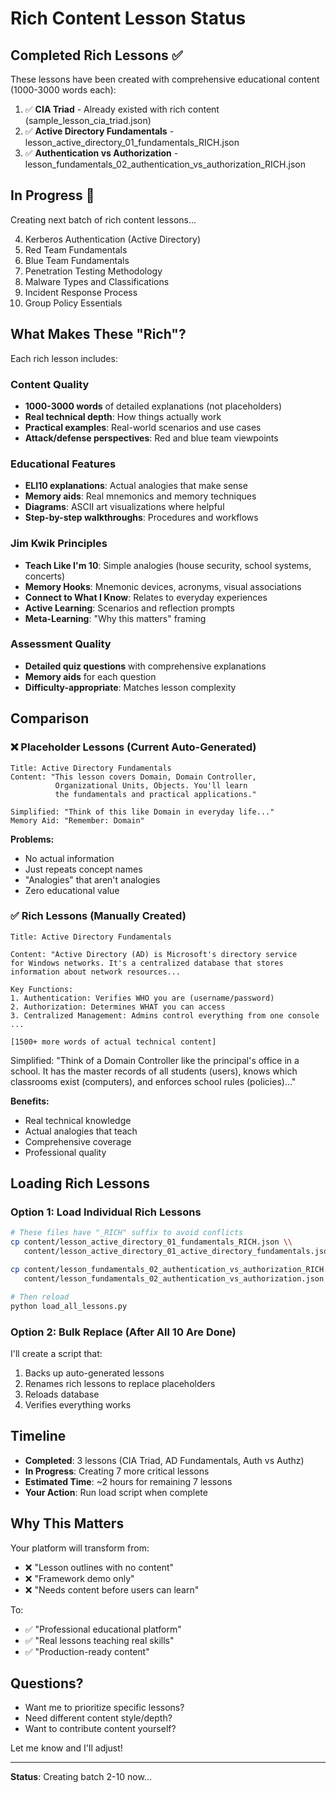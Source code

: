 # Rich Content Lesson Status

## Completed Rich Lessons ✅

These lessons have been created with comprehensive educational content (1000-3000 words each):

1. ✅ **CIA Triad** - Already existed with rich content (sample_lesson_cia_triad.json)
2. ✅ **Active Directory Fundamentals** - lesson_active_directory_01_fundamentals_RICH.json
3. ✅ **Authentication vs Authorization** - lesson_fundamentals_02_authentication_vs_authorization_RICH.json

## In Progress 🔄

Creating next batch of rich content lessons...

4. Kerberos Authentication (Active Directory)
5. Red Team Fundamentals
6. Blue Team Fundamentals
7. Penetration Testing Methodology
8. Malware Types and Classifications
9. Incident Response Process
10. Group Policy Essentials

## What Makes These "Rich"?

Each rich lesson includes:

### Content Quality
- **1000-3000 words** of detailed explanations (not placeholders)
- **Real technical depth**: How things actually work
- **Practical examples**: Real-world scenarios and use cases
- **Attack/defense perspectives**: Red and blue team viewpoints

### Educational Features
- **ELI10 explanations**: Actual analogies that make sense
- **Memory aids**: Real mnemonics and memory techniques
- **Diagrams**: ASCII art visualizations where helpful
- **Step-by-step walkthroughs**: Procedures and workflows

### Jim Kwik Principles
- **Teach Like I'm 10**: Simple analogies (house security, school systems, concerts)
- **Memory Hooks**: Mnemonic devices, acronyms, visual associations
- **Connect to What I Know**: Relates to everyday experiences
- **Active Learning**: Scenarios and reflection prompts
- **Meta-Learning**: "Why this matters" framing

### Assessment Quality
- **Detailed quiz questions** with comprehensive explanations
- **Memory aids** for each question
- **Difficulty-appropriate**: Matches lesson complexity

## Comparison

### ❌ Placeholder Lessons (Current Auto-Generated)
```
Title: Active Directory Fundamentals
Content: "This lesson covers Domain, Domain Controller,
          Organizational Units, Objects. You'll learn
          the fundamentals and practical applications."

Simplified: "Think of this like Domain in everyday life..."
Memory Aid: "Remember: Domain"
```

**Problems:**
- No actual information
- Just repeats concept names
- "Analogies" that aren't analogies
- Zero educational value

### ✅ Rich Lessons (Manually Created)
```
Title: Active Directory Fundamentals

Content: "Active Directory (AD) is Microsoft's directory service
for Windows networks. It's a centralized database that stores
information about network resources...

Key Functions:
1. Authentication: Verifies WHO you are (username/password)
2. Authorization: Determines WHAT you can access
3. Centralized Management: Admins control everything from one console
...

[1500+ more words of actual technical content]
```

Simplified: "Think of a Domain Controller like the principal's
office in a school. It has the master records of all students
(users), knows which classrooms exist (computers), and enforces
school rules (policies)..."

**Benefits:**
- Real technical knowledge
- Actual analogies that teach
- Comprehensive coverage
- Professional quality

## Loading Rich Lessons

### Option 1: Load Individual Rich Lessons

```bash
# These files have "_RICH" suffix to avoid conflicts
cp content/lesson_active_directory_01_fundamentals_RICH.json \\
   content/lesson_active_directory_01_active_directory_fundamentals.json

cp content/lesson_fundamentals_02_authentication_vs_authorization_RICH.json \\
   content/lesson_fundamentals_02_authentication_vs_authorization.json

# Then reload
python load_all_lessons.py
```

### Option 2: Bulk Replace (After All 10 Are Done)

I'll create a script that:
1. Backs up auto-generated lessons
2. Renames rich lessons to replace placeholders
3. Reloads database
4. Verifies everything works

## Timeline

- **Completed**: 3 lessons (CIA Triad, AD Fundamentals, Auth vs Authz)
- **In Progress**: Creating 7 more critical lessons
- **Estimated Time**: ~2 hours for remaining 7 lessons
- **Your Action**: Run load script when complete

## Why This Matters

Your platform will transform from:
- ❌ "Lesson outlines with no content"
- ❌ "Framework demo only"
- ❌ "Needs content before users can learn"

To:
- ✅ "Professional educational platform"
- ✅ "Real lessons teaching real skills"
- ✅ "Production-ready content"

## Questions?

- Want me to prioritize specific lessons?
- Need different content style/depth?
- Want to contribute content yourself?

Let me know and I'll adjust!

---

**Status**: Creating batch 2-10 now...
